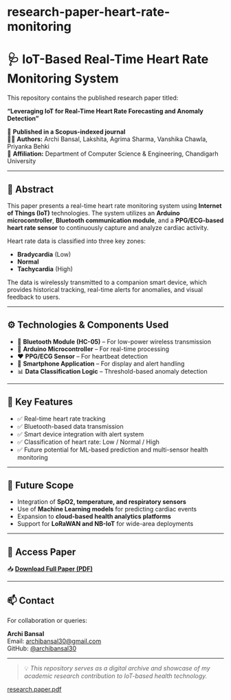 # research-paper-heart-rate-monitoring
# 🩺 IoT-Based Real-Time Heart Rate Monitoring System

This repository contains the published research paper titled:

**“Leveraging IoT for Real-Time Heart Rate Forecasting and Anomaly Detection”**

📄 **Published in a Scopus-indexed journal**  
👨‍🔬 **Authors:** Archi Bansal, Lakshita, Agrima Sharma, Vanshika Chawla, Priyanka Behki  
🏫 **Affiliation:** Department of Computer Science & Engineering, Chandigarh University

---

## 📘 Abstract

This paper presents a real-time heart rate monitoring system using **Internet of Things (IoT)** technologies. The system utilizes an **Arduino microcontroller**, **Bluetooth communication module**, and a **PPG/ECG-based heart rate sensor** to continuously capture and analyze cardiac activity.

Heart rate data is classified into three key zones:
- **Bradycardia** (Low)
- **Normal**
- **Tachycardia** (High)

The data is wirelessly transmitted to a companion smart device, which provides historical tracking, real-time alerts for anomalies, and visual feedback to users.

---

## ⚙️ Technologies & Components Used

- 📶 **Bluetooth Module (HC-05)** – For low-power wireless transmission  
- 🧠 **Arduino Microcontroller** – For real-time processing  
- ❤️ **PPG/ECG Sensor** – For heartbeat detection  
- 📱 **Smartphone Application** – For display and alert handling  
- 📊 **Data Classification Logic** – Threshold-based anomaly detection

---

## 🧠 Key Features

- ✅ Real-time heart rate tracking
- ✅ Bluetooth-based data transmission
- ✅ Smart device integration with alert system
- ✅ Classification of heart rate: Low / Normal / High
- ✅ Future potential for ML-based prediction and multi-sensor health monitoring

---

## 🔬 Future Scope

- Integration of **SpO2, temperature, and respiratory sensors**  
- Use of **Machine Learning models** for predicting cardiac events  
- Expansion to **cloud-based health analytics platforms**  
- Support for **LoRaWAN and NB-IoT** for wide-area deployments

---

## 📄 Access Paper

📥 [**Download Full Paper (PDF)**](./research.paper.pdf)

---

## 📫 Contact

For collaboration or queries:

**Archi Bansal**  
Email: archibansal30@gmail.com  
GitHub: [@archibansal30](https://github.com/archibansal30)

---

> 💡 _This repository serves as a digital archive and showcase of my academic research contribution to IoT-based health technology._

[research.paper.pdf](https://github.com/user-attachments/files/20366386/research.paper.pdf)


